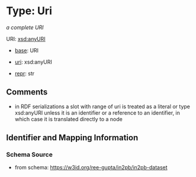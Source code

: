 # Type: Uri




_a complete URI_



URI: [xsd:anyURI](http://www.w3.org/2001/XMLSchema#anyURI)

* [base](https://w3id.org/linkml/base): URI

* [uri](https://w3id.org/linkml/uri): xsd:anyURI

* [repr](https://w3id.org/linkml/repr): str








## Comments

* in RDF serializations a slot with range of uri is treated as a literal or type xsd:anyURI unless it is an identifier or a reference to an identifier, in which case it is translated directly to a node

## Identifier and Mapping Information







### Schema Source


* from schema: https://w3id.org/ree-gupta/in2pb/in2pb-dataset



